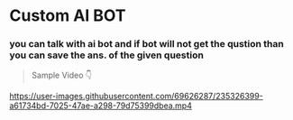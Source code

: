 # Custom AI BOT
### you can talk with ai bot and if bot will not get the qustion than you can save the ans. of the given question

> Sample Video 👇
  
https://user-images.githubusercontent.com/69626287/235326399-a61734bd-7025-47ae-a298-79d75399dbea.mp4

